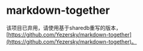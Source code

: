 # markdown-together

该项目已弃用，请使用基于sharedb重写的版本，[https://github.com/Yezersky/markdown-together](https://github.com/Yezersky/markdown-together)。
